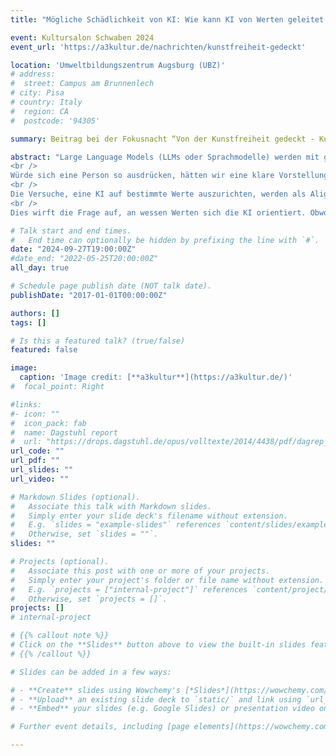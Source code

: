 ```yaml
---
title: "Mögliche Schädlichkeit von KI: Wie kann KI von Werten geleitet werden und wer trägt die Verantwortung?"

event: Kultursalon Schwaben 2024
event_url: 'https://a3kultur.de/nachrichten/kunstfreiheit-gedeckt'

location: 'Umweltbildungszentrum Augsburg (UBZ)'
# address:
#  street: Campus am Brunnenlech
# city: Pisa
# country: Italy
#  region: CA
#  postcode: '94305'

summary: Beitrag bei der Fokusnacht “Von der Kunstfreiheit gedeckt - Kunst, Meinungsfreiheit, Demokratie”"

abstract: "Large Language Models (LLMs oder Sprachmodelle) werden mit großen Mengen an Trainingsdaten trainiert, um plausible Sprachsequenzen zu erzeugen. Dadurch können sie in einer Vielzahl von KI-Technologien erfolgreich eingesetzt werden, wie z.B. Chatbots oder Schreibassistenten. Da die Trainingsdaten aus dem gesamten Web stammen (einschließlich Daten aus Büchern, Zeitungen, sozialen Medien und Diskussionsforen wie Reddit), besteht die Möglichkeit, dass ein LLM plausible Sequenzen erzeugt, die dennoch unerwünscht sind: z.B. rassistische und gewalttätige Ausdrücke oder Äußerungen, die mit Vorurteilen beladen sind.<br />
<br />
Würde sich eine Person so ausdrücken, hätten wir eine klare Vorstellung davon, was ihre Werte sind oder nicht sind. Wir selbst würden keine Aussagen machen, die nicht mit unseren Werten übereinstimmen. KI-Modelle wie LLMs hingegen, die mit Ausdrücken aus dem gesamten Web trainiert werden, spiegeln die Werte des gesamten Trainingsdatensatzes wider, was effektiv bedeutet, keine eigenen Werte zu haben. Sie werden darauf trainiert, plausible Sequenzen zu produzieren, aber nicht explizit darauf, Sequenzen zu erzeugen, die nicht schädlich sind.<br />
<br />
Die Versuche, eine KI auf bestimmte Werte auszurichten, werden als Alignment bezeichnet. Dabei werden die Verhaltensweisen einer KI mit denen von Menschen, die ein bestimmtes Wertesystem teilen, in Übereinstimmung gebracht. Alignment wird erreicht, indem menschliche Annotator*innen nach ihren Präferenzen befragt werden, die dann zur Optimierung der KI genutzt werden. Dadurch lernt die KI, im Einklang mit diesen Werten zu handeln, und entwickelt implizit eine Weltanschauung, die mit den menschlichen Präferenzen kohärent ist.<br />
<br />
Dies wirft die Frage auf, an wessen Werten sich die KI orientiert. Obwohl einige Unternehmen ihre Arbeit als »zum Wohle der Menschheit« motiviert darstellen, ist dies unwahrscheinlich. Stattdessen ist Alignment typischerweise kommerziell motiviert: Unternehmen sind für die KI-generierten Antworten ihrer Produkte (wie z.B. ChatGPT) verantwortlich und möchten durch Alignment Rufschädigungen vermeiden. Dennoch bringt KI-generierte Sprache Werte mit sich, und durch Alignment haben Unternehmen die Möglichkeit, diese zu beeinflussen. Beim Einsatz ihrer KI-Produkte in realen Anwendungen können sie somit auch die Gesellschaft beeinflussen. Die Frage, wessen Werte unsere KI-Produkte widerspiegeln, ist daher für unsere Gesellschaft relevant und sollte von jedem Nutzer von KI-Produkten kritisch hinterfragt werden."

# Talk start and end times.
#   End time can optionally be hidden by prefixing the line with `#`.
date: "2024-09-27T19:00:00Z"
#date_end: "2022-05-25T20:00:00Z"
all_day: true

# Schedule page publish date (NOT talk date).
publishDate: "2017-01-01T00:00:00Z"

authors: []
tags: []

# Is this a featured talk? (true/false)
featured: false

image:
  caption: 'Image credit: [**a3kultur**](https://a3kultur.de/)'
#  focal_point: Right

#links:
#- icon: ""
#  icon_pack: fab
#  name: Dagstuhl report
#  url: "https://drops.dagstuhl.de/opus/volltexte/2014/4438/pdf/dagrep_v003_i011_p079_s13462.pdf"
url_code: ""
url_pdf: ""
url_slides: ""
url_video: ""

# Markdown Slides (optional).
#   Associate this talk with Markdown slides.
#   Simply enter your slide deck's filename without extension.
#   E.g. `slides = "example-slides"` references `content/slides/example-slides.md`.
#   Otherwise, set `slides = ""`.
slides: ""

# Projects (optional).
#   Associate this post with one or more of your projects.
#   Simply enter your project's folder or file name without extension.
#   E.g. `projects = ["internal-project"]` references `content/project/deep-learning/index.md`.
#   Otherwise, set `projects = []`.
projects: []
# internal-project

# {{% callout note %}}
# Click on the **Slides** button above to view the built-in slides feature.
# {{% /callout %}}

# Slides can be added in a few ways:

# - **Create** slides using Wowchemy's [*Slides*](https://wowchemy.com/docs/managing-content/#create-slides) feature and link using `slides` parameter in the front matter of the talk file
# - **Upload** an existing slide deck to `static/` and link using `url_slides` parameter in the front matter of the talk file
# - **Embed** your slides (e.g. Google Slides) or presentation video on this page using [shortcodes](https://wowchemy.com/docs/writing-markdown-latex/).

# Further event details, including [page elements](https://wowchemy.com/docs/writing-markdown-latex/) such as image galleries, can be added to the body of this page.

---
```

